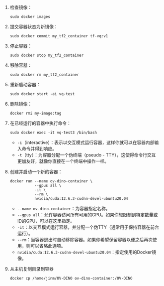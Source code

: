 1. 检查镜像：

   ```
   sudo docker images
   ```

2. 提交容器状态为新镜像：

   ```
   sudo docker commit my_tf2_container tf-vq:v1
   ```

3. 停止容器：

   ```
   sudo docker stop my_tf2_container
   ```

4. 移除容器：

   ```
   sudo docker rm my_tf2_container
   ```

5. 重新启动容器：

   ```
   sudo docker start -ai vq-test
   ```

6. 删除镜像：

   ```
   docker rmi my-image:tag
   ```

7. 在已经运行的容器中执行命令：

   ```
   sudo docker exec -it vq-test3 /bin/bash
   ```

   - `-i`（interactive）：表示以交互模式运行容器，这样你就可以在容器内部输入命令并得到响应。
   - `-t`（tty）：为容器分配一个伪终端（pseudo - TTY），这使得命令行交互更加友好，就像你直接在一个终端中操作一样。

8. 创建并启动一个新的容器：

   ```
   docker run --name ov-dino-container \
              --gpus all \
              -it \
              --rm \
              nvidia/cuda:12.6.3-cudnn-devel-ubuntu20.04
   ```

   - `--name ov-dino-container`：为容器指定名称。
   - `--gpus all`：允许容器访问所有可用的GPU。如果你想限制到特定数量或ID的GPU，可以在这里指定。
   - `-it`：以交互模式运行容器，并分配一个伪TTY（通常用于保持容器在前台运行）。
   - `--rm`：当容器退出时自动移除容器。如果你希望保留容器以便之后再次使用，则可以省略此选项。
   - `nvidia/cuda:12.6.3-cudnn-devel-ubuntu20.04`：指定使用的Docker镜像。

9. 从主机复制目录到容器

   ```
   docker cp /home/jinm/OV-DINO ov-dino-container:/OV-DINO
   ```

   

   